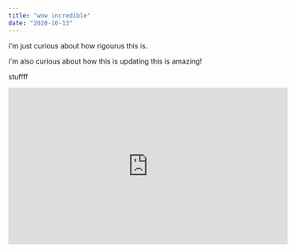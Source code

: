 ```yaml
---
title: "wow incredible"
date: "2020-10-13"
---
```

i'm just curious about how rigourus this is.

i'm also curious about how this is updating
this is amazing!

stuffff

<iframe width="560" height="315" src="https://www.youtube.com/embed/YLNuu_ZiPNM" frameborder="0" allow="accelerometer; autoplay; encrypted-media; gyroscope; picture-in-picture" allowfullscreen></iframe>